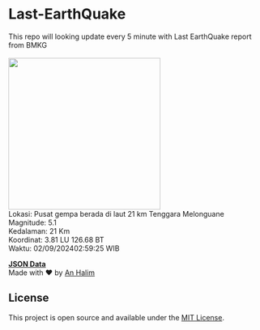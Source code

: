 # Last-EarthQuake
This repo will looking update every 5 minute with Last EarthQuake report from BMKG
<br>
<br>
<img src="https://static.bmkg.go.id/20240902025925.mmi.jpg" width="300"/>
<br>
Lokasi: Pusat gempa berada di laut 21 km Tenggara Melonguane <br>
Magnitude: 5.1 <br>
Kedalaman: 21 Km <br>
Koordinat: 3.81 LU 126.68 BT <br>
Waktu: 02/09/202402:59:25 WIB <br>

<a href="./data/data.json">**JSON Data**</a>
<br>
Made with ❤️ by <a href="https://github.com/an-halim">An Halim</a>
## License

This project is open source and available under the [MIT License](LICENSE).
